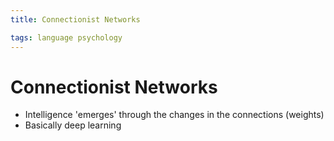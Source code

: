 ```yaml
---
title: Connectionist Networks

tags: language psychology 
---
```


# Connectionist Networks
- Intelligence 'emerges' through the changes in the connections (weights)
- Basically deep learning
















































